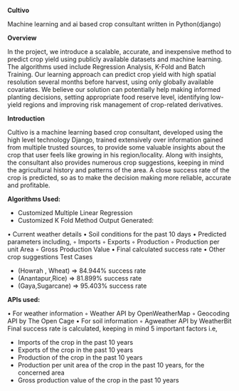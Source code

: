 **Cultivo**

Machine learning and ai based crop consultant written in Python(django)

**Overview**

In the project, we introduce a scalable, accurate, and inexpensive method to predict crop yield using publicly available datasets and machine learning. The algorithms used include Regression Analysis, K-Fold and Batch Training. Our learning approach can predict crop yield with high spatial resolution several months before harvest, using only globally available covariates. We believe our solution can potentially help making informed planting decisions, setting appropriate food reserve level, identifying low-yield regions and improving risk management of crop-related derivatives.

**Introduction**

Cultivo is a machine learning based crop consultant, developed using the high level technology Django, trained extensively over information gained from multiple trusted sources, to provide some valuable insights about the crop that user feels like growing in his region/locality. Along with insights, the consultant also provides numerous crop suggestions, keeping in mind the agricultural history and patterns of the area. A close success rate of the crop is predicted, so as to make the decision making more reliable, accurate and profitable.

**Algorithms Used:** 

* Customized Multiple Linear Regression
* Customized K Fold Method
Output Generated: 

• Current weather details
• Soil conditions for  the past 10 days
• Predicted parameters including,
    ◦ Imports
    ◦ Exports
    ◦ Production
    ◦ Production per unit Area
    ◦ Gross Production Value
• Final calculated success rate
• Other crop suggestions
Test Cases

* (Howrah , Wheat) => 84.944% success rate
* (Anantapur,Rice) => 81.899% success rate	
* (Gaya,Sugarcane) => 95.403% success rate

**APIs used:**

• For weather information
    ◦ Weather API by OpenWeatherMap
    ◦ Geocoding API by The Open Cage
• For soil information
    ◦ Agweather API by WeatherBit
Final success rate is calculated, keeping in mind 5 important factors i.e,

* Imports of the crop in the past 10 years 
* Exports of the crop in the past 10 years 
* Production of the crop in the past 10 years 
* Production per unit area of the crop in the past 10 years, for the concerned area 
* Gross production value of the crop in the past 10 years
